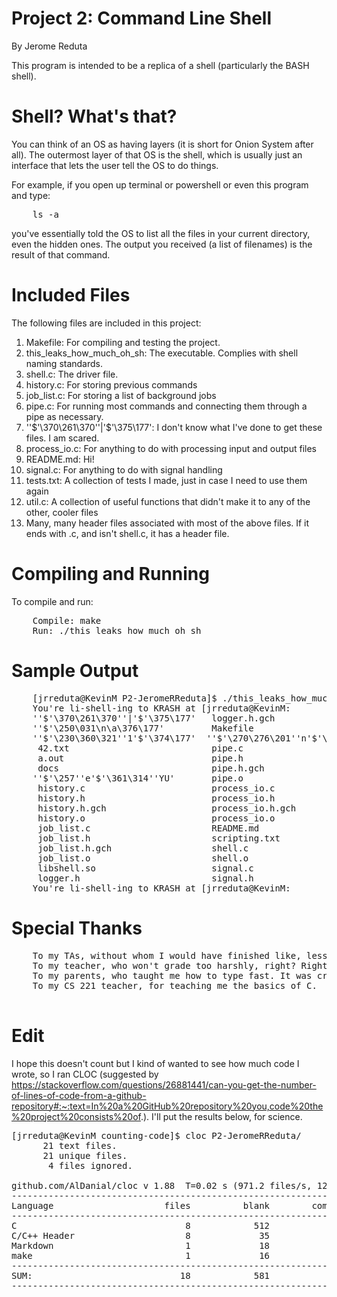 # Project 2: Command Line Shell

By Jerome Reduta

This program is intended to be a replica of a shell (particularly the BASH shell).

# Shell? What's that?

You can think of an OS as having layers (it is short for Onion System after all). The outermost layer of that OS is the shell, which is usually just an interface that lets the user tell the OS to do things.

For example, if you open up terminal or powershell or even this program and type:
<pre>
	ls -a
</pre>

you've essentially told the OS to list all the files in your current directory, even the hidden ones. The output you received (a list of filenames) is the result of that command.

# Included Files

The following files are included in this project:

<ol>
	<li>Makefile: For compiling and testing the project.</li>
	<li>this_leaks_how_much_oh_sh: The executable. Complies with shell naming standards.</li>
	<li>shell.c: The driver file.</li>
	<li>history.c: For storing previous commands</li>
	<li>job_list.c: For storing a list of background jobs</li>
	<li>pipe.c: For running most commands and connecting them through a pipe as necessary.</li>
	<li>''$'\370\261\370''|'$'\375\177': I don't know what I've done to get these files. I am scared.</li>
	<li>process_io.c: For anything to do with processing input and output files</li>
	<li>README.md: Hi!</li>
	<li>signal.c: For anything to do with signal handling</li>
	<li>tests.txt: A collection of tests I made, just in case I need to use them again</li>
	<li>util.c: A collection of useful functions that didn't make it to any of the other, cooler files</li>
	<li>Many, many header files associated with most of the above files. If it ends with .c, and isn't shell.c, it has a header file.</li>
</ol>


# Compiling and Running

To compile and run:
<pre>
	Compile: make
	Run: ./this_leaks_how_much_oh_sh
</pre>

# Sample Output

<pre>
	[jrreduta@KevinM P2-JeromeRReduta]$ ./this_leaks_how_much_oh_sh
	You're li-shell-ing to KRASH at [jrreduta@KevinM:       ~/P2-JeromeRReduta]ls
	''$'\370\261\370''|'$'\375\177'   logger.h.gch                     signal.h.gch
	''$'\250\031\n\a\376\177'         Makefile                         signal.o
	''$'\230\360\321''1'$'\374\177'  ''$'\270\276\201''n'$'\376\177'   tests
	 42.txt                           pipe.c                           tests.txt
	 a.out                            pipe.h                           this_leaks_how_much_oh_sh
	 docs                             pipe.h.gch                      ''$'\257\345\227''['$'\274''U'
	''$'\257''e'$'\361\314''YU'       pipe.o                           ui.c
	 history.c                        process_io.c                     ui.h
	 history.h                        process_io.h                     ui.h.gch
	 history.h.gch                    process_io.h.gch                 ui.o
	 history.o                        process_io.o                    ''$'\257''Ů*JV'
	 job_list.c                       README.md                        util.c
	 job_list.h                       scripting.txt                    util.h
	 job_list.h.gch                   shell.c                          util.h.gch
	 job_list.o                       shell.o                          util.o
	 libshell.so                      signal.c
	 logger.h                         signal.h
	You're li-shell-ing to KRASH at [jrreduta@KevinM:       ~/P2-JeromeRReduta]^C
</pre>

# Special Thanks

<pre>
	To my TAs, without whom I would have finished like, less than half the test cases.
	To my teacher, who won't grade too harshly, right? Right?
	To my parents, who taught me how to type fast. It was crucial in this project.
	To my CS 221 teacher, for teaching me the basics of C.

</pre>

# Edit
I hope this doesn't count but I kind of wanted to see how much code I wrote, so I ran CLOC (suggested by https://stackoverflow.com/questions/26881441/can-you-get-the-number-of-lines-of-code-from-a-github-repository#:~:text=In%20a%20GitHub%20repository%20you,code%20the%20project%20consists%20of.). I'll put the results below, for science.


<pre>
[jrreduta@KevinM counting-code]$ cloc P2-JeromeRReduta/
      21 text files.
      21 unique files.
       4 files ignored.

github.com/AlDanial/cloc v 1.88  T=0.02 s (971.2 files/s, 127118.1 lines/s)
-------------------------------------------------------------------------------
Language                     files          blank        comment           code
-------------------------------------------------------------------------------
C                                8            512            504           1006
C/C++ Header                     8             35             62            107
Markdown                         1             18              0             63
make                             1             16              4             29
-------------------------------------------------------------------------------
SUM:                            18            581            570           1205
-------------------------------------------------------------------------------
</pre>



